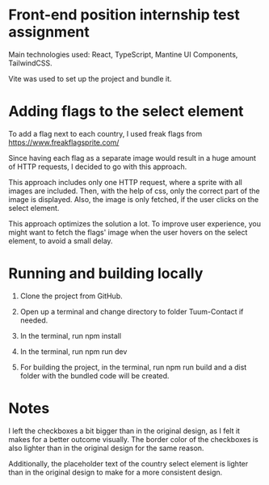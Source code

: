 # Front-end position internship test assignment

Main technologies used: React, TypeScript, Mantine UI Components, TailwindCSS.

Vite was used to set up the project and bundle it.

# Adding flags to the select element

To add a flag next to each country, I used freak flags from https://www.freakflagsprite.com/

Since having each flag as a separate image would result in a huge amount of HTTP requests, I decided to go with this approach.

This approach includes only one HTTP request, where a sprite with all images are included. Then, with the help of css, only the correct part of the image is displayed. Also, the image is only fetched, if the user clicks on the select element.

This approach optimizes the solution a lot. To improve user experience, you might want to fetch the flags' image when the user hovers on the select element, to avoid a small delay.

# Running and building locally

1. Clone the project from GitHub.
2. Open up a terminal and change directory to folder Tuum-Contact if needed.
3. In the terminal, run npm install
4. In the terminal, run npm run dev

5. For building the project, in the terminal, run npm run build and a dist folder with the bundled code will be created.

# Notes

I left the checkboxes a bit bigger than in the original design, as I felt it makes for a better outcome visually. The border color of the checkboxes is also lighter than in the original design for the same reason.

Additionally, the placeholder text of the country select element is lighter than in the original design to make for a more consistent design.
